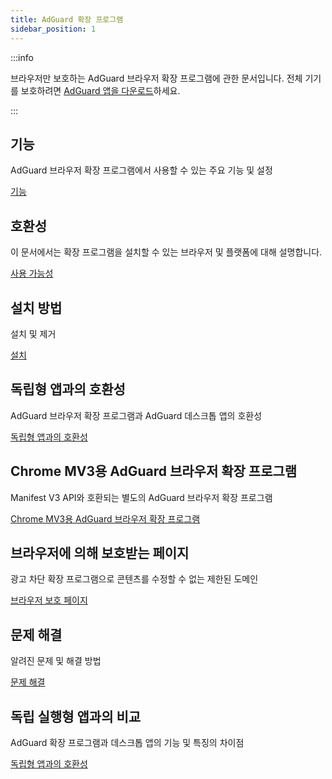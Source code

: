 ```yaml
---
title: AdGuard 확장 프로그램
sidebar_position: 1
---
```


:::info

브라우저만 보호하는 AdGuard 브라우저 확장 프로그램에 관한 문서입니다. 전체 기기를 보호하려면 [AdGuard 앱을 다운로드](https://adguard.com/download.html?auto=true)하세요.

:::

## 기능

AdGuard 브라우저 확장 프로그램에서 사용할 수 있는 주요 기능 및 설정

[기능](/adguard-browser-extension/features)

## 호환성

이 문서에서는 확장 프로그램을 설치할 수 있는 브라우저 및 플랫폼에 대해 설명합니다.

[사용 가능성](/adguard-browser-extension/availability)

## 설치 방법

설치 및 제거

[설치](/adguard-browser-extension/installation)

## 독립형 앱과의 호환성

AdGuard 브라우저 확장 프로그램과 AdGuard 데스크톱 앱의 호환성

[독립형 앱과의 호환성](/adguard-browser-extension/compatibility)

## Chrome MV3용 AdGuard 브라우저 확장 프로그램

Manifest V3 API와 호환되는 별도의 AdGuard 브라우저 확장 프로그램

[Chrome MV3용 AdGuard 브라우저 확장 프로그램](/adguard-browser-extension/mv3-version/)

## 브라우저에 의해 보호받는 페이지

광고 차단 확장 프로그램으로 콘텐츠를 수정할 수 없는 제한된 도메인

[브라우저 보호 페이지](/adguard-browser-extension/protected-pages)

## 문제 해결

알려진 문제 및 해결 방법

[문제 해결](/adguard-browser-extension/solving-problems)

## 독립 실행형 앱과의 비교

AdGuard 확장 프로그램과 데스크톱 앱의 기능 및 특징의 차이점

[독립형 앱과의 호환성](/adguard-browser-extension/comparison-standalone)
